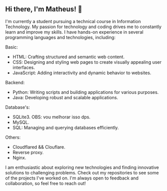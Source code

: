 ## Hi there, I'm Matheus! 👋
I'm currently a student pursuing a technical course in Information Technology. My passion for technology and coding drives me to constantly learn and improve my skills. I have hands-on experience in several programming languages and technologies, including:

Basic:
  * HTML: Crafting structured and semantic web content.
  * CSS: Designing and styling web pages to create visually appealing user interfaces.
  * JavaScript: Adding interactivity and dynamic behavior to websites.

Backend:
  * Python: Writing scripts and building applications for various purposes.
  * Java: Developing robust and scalable applications.

Database's:
  * SQLite3. OBS: vou melhorar isso dps.
  * MySQL.
  * SQL: Managing and querying databases efficiently.

Others:
  * Cloudflared && Clouflare.
  * Reverse proxy.
  * Nginx.

I am enthusiastic about exploring new technologies and finding innovative solutions to challenging problems. Check out my repositories to see some of the projects I've worked on. I'm always open to feedback and collaboration, so feel free to reach out!

